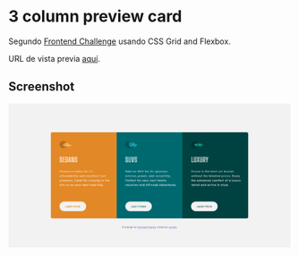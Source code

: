 # 3 column preview card
Segundo [Frontend Challenge](https://www.frontendmentor.io/) usando CSS Grid and Flexbox.

URL de vista previa [aquí](https://no7sag.github.io/3-column-preview-card/).

## Screenshot
![alt text](https://raw.githubusercontent.com/no7sag/3-column-preview-card/main/screenshot/preview.png?raw=true)

